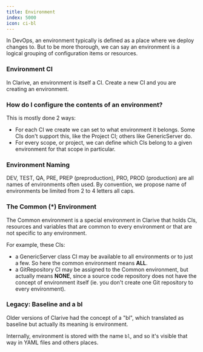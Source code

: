 ```yaml
---
title: Environment
index: 5000
icon: ci-bl
---
```


In DevOps, an environment typically is defined as a place
where we deploy changes to. But to be more thorough,
we can say an environment is a logical grouping of
configuration items or resources.

### Environment CI

In Clarive, an environment is itself a CI. Create a new CI
and you are creating an environment.

### How do I configure the contents of an environment?

This is mostly done 2 ways:

- For each CI we create we can set to what environment it belongs. Some
CIs don't support this, like the Project CI; others like GenericServer do.
- For every scope, or project, we can define which CIs belong
to a given environment for that scope in particular.

### Environment Naming

DEV, TEST, QA, PRE, PREP (preproduction), PRO, PROD (production)
are all names of environments often used. By convention, we
propose name of environments be limited from 2 to 4 letters all
caps.

### The Common (*) Environment

The Common environment is a special
environment in Clarive that holds
CIs, resources and variables that are common to
every environment or that are not specific to
any environment.

For example, these CIs:

- a GenericServer class CI may be available to all environments or to
just a few. So here the common environment means **ALL**.
- a GitRepository CI may be assigned to the Common environment, but
actually means **NONE**, since a source code repository does not have the
concept of environment itself (ie. you don't create one Git repository
to every environment).

### Legacy: Baseline and a bl

Older versions of Clarive had the
concept of a "bl", which translated as baseline
but actually its meaning is environment.

Internally, environment is stored with the name `bl`, and
so it's visible that way in YAML files and others places.

